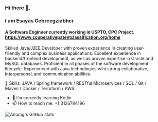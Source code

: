 ### Hi there 👋, 
### I am Esayas Gebreegziabher
#### A Software Engineer currently working in USPTO, CPC Project. https://www.cooperativepatentclassification.org/home 

Skilled Java/J2EE Developer with proven experience in creating user-friendly and complex business applications. Excellent experience in backend/frontend development, as well as proven expertise in Oracle and MySQL databases. Proficient in all phases of the software development lifecycle. Experienced with Java technologies wiht strong collaborative, interpersonal, and communication abilities.

🔭 Skills: JAVA / Spring framework / RESTful Microservices / SQL / Git / Maven / Docker / Terraform / AWS
- 🌱 I’m currently learning Kotlin 
- 📫 How to reach me: +1 3126784196 


![Anurag's GitHub stats](https://github-readme-stats.vercel.app/api?username=esayasGebre&theme=shadow_green&show_icons=true)
